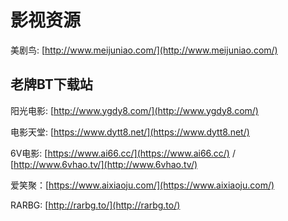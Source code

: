# 影视资源

美剧鸟: [http://www.meijuniao.com/](http://www.meijuniao.com/)

## 老牌BT下载站

阳光电影: [http://www.ygdy8.com/](http://www.ygdy8.com/)

电影天堂: [https://www.dytt8.net/](https://www.dytt8.net/)

6V电影: [https://www.ai66.cc/](https://www.ai66.cc/) / [http://www.6vhao.tv/](http://www.6vhao.tv/)

爱笑聚：[https://www.aixiaoju.com/](https://www.aixiaoju.com/)

RARBG: [http://rarbg.to/](http://rarbg.to/)

